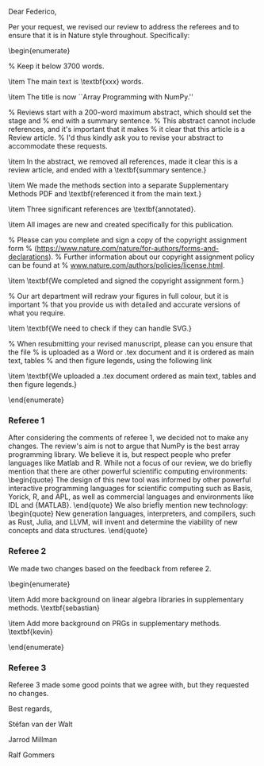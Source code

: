 Dear Federico,

Per your request, we revised our review to address the referees and
to ensure that it is in Nature style throughout.
Specifically:

\begin{enumerate}

% Keep it below 3700 words.

\item The main text is \textbf{xxx} words.

\item The title is now ``Array Programming with NumPy.''

% Reviews start with a 200-word maximum abstract, which should set the stage and
% end with a summary sentence.
% This abstract cannot include references, and it's important that it makes
% it clear that this article is a Review article.
% I'd thus kindly ask you to revise your abstract to accommodate these requests.

\item In the abstract, we removed all references,
made it clear this is a review article,
and ended with a \textbf{summary sentence.}

\item We made the methods section into a separate Supplementary Methods PDF
and \textbf{referenced it from the main text.}

\item Three significant references are \textbf{annotated}.

\item All images are new and created specifically for this publication.

% Please can you complete and sign a copy of the copyright assignment form
% (https://www.nature.com/nature/for-authors/forms-and-declarations).
% Further information about our copyright assignment policy can be found at
% www.nature.com/authors/policies/license.html.

\item \textbf{We completed and signed the copyright assignment form.}

% Our art department will redraw your figures in full colour, but it is important
% that you provide us with detailed and accurate versions of what you require.

\item \textbf{We need to check if they can handle SVG.}

% When resubmitting your revised manuscript, please can you ensure that the file
% is uploaded as a Word or .tex document and it is ordered as main text, tables
% and then figure legends, using the following link

\item \textbf{We uploaded a .tex document ordered as main text, tables and then figure legends.}

\end{enumerate}

### Referee 1

After considering the comments of referee 1, we decided not to make any changes.
The review's aim is not to argue that NumPy is the best array programming library.
We believe it is, but respect people who prefer languages like Matlab and R.
While not a focus of our review, we do briefly mention that there are other
powerful scientific computing environments:
\begin{quote}
The design of this new tool was informed by other
powerful interactive programming languages for scientific computing
such as Basis, Yorick, R, and APL,
as well as commercial languages and environments like IDL and {MATLAB}.
\end{quote}
We also briefly mention new technology:
\begin{quote}
New generation languages, interpreters, and compilers, such as Rust, Julia,
and LLVM, will invent and determine the viability of new concepts and
data structures.
\end{quote}

### Referee 2

We made two changes based on the feedback from referee 2.

\begin{enumerate}

\item Add more background on linear algebra libraries in supplementary methods. \textbf{sebastian}

\item Add more background on PRGs in supplementary methods. \textbf{kevin}

\end{enumerate}

### Referee 3

Referee 3 made some good points that we agree with, but they requested no changes.

Best regards,

Stéfan van der Walt

Jarrod Millman

Ralf Gommers
